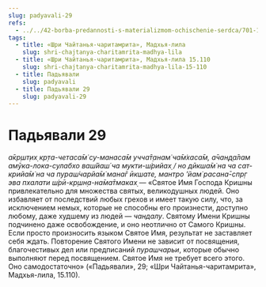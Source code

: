 ```yaml
---
slug: padyavali-29
refs:
  - ../../42-borba-predannosti-s-materializmom-ochischenie-serdca/701-1982-05-04-a1-soznanie-krishny-bogatstvo-serdtsa-shrimad-bhagavatam-11-20-30.md
tags:
  - title: «Шри Чайтанья-чаритамрита», Мадхья-лила
    slug: shri-chajtanya-charitamrita-madhya-lila
  - title: «Шри Чайтанья-чаритамрита», Мадхья-лила 15.110
    slug: shri-chajtanya-charitamrita-madhya-lila-15-110
  - title: Падьявали
    slug: padyavali
  - title: Падьявали 29
    slug: padyavali-29
---
```


# Падьявали 29

*а̄кр̣шт̣их̣ кр̣та-четаса̄м̇ су-манаса̄м учча̄т̣анам̇ ча̄м̇хаса̄м, а̄чан̣д̣а̄лам амӯка-лока-сулабхо ваш́йаш́ ча мукти-ш́рийах̣ / но дӣкша̄м̇ на ча сат-крийа̄м̇ на ча пураш́чарйа̄м̇ мана̄г ӣкшате, мантро ’йам̇ расана̄-спр̣г эва пхалати ш́рӣ-кр̣шн̣а-на̄ма̄тмаках̣* — «Святое Имя Господа Кришны привлекательно для множества святых, великодушных людей. Оно избавляет от последствий любых грехов и имеет такую силу, что, за исключением немых, которые не способны его произнести, доступно любому, даже худшему из людей — *чандалу*. Святому Имени Кришны подчинено даже освобождение, и оно неотлично от Самого Кришны. Если просто произносить языком Святое Имя, результат не заставляет себя ждать. Повторение Святого Имени не зависит от посвящения, благочестивых дел или предписаний *пурашчарьи*, которые обычно выполняют перед посвящением. Святое Имя не требует всего этого. Оно самодостаточно» («Падьявали», 29; «Шри Чайтанья-чаритамрита», Мадхья-лила, 15.110).
